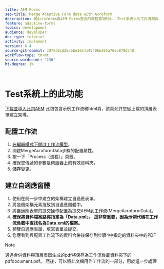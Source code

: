 ```yaml
---
title: AEM Forms
seo-title: Merge Adaptive Form data with Acroform
description: 將Acroforms與AEM Forms整合的教程第3部分。 Test系統上的工作流和自適應表單。
feature: adaptive-forms
topics: development
audience: developer
doc-type: tutorial
activity: implement
version: 6.4
source-git-commit: 307ed6cd25d5be1e54145406b206a78ec878d548
workflow-type: tm+mt
source-wordcount: '230'
ht-degree: 1%

---
```



# Test系統上的此功能

[下載並導入此包AEM](assets/acro-form-aem-form.zip)
此包包含示例工作流和html頁，該頁允許您從上載的頂層表單建立架構。

## 配置工作流

1. [在編輯模式下開啟工作流模型](http://localhost:4502/editor.html/conf/global/settings/workflow/models/MergeAcroformData.html)。
2. 開啟MergeAcroformData步驟的配置屬性。
3. 按一下「Process（流程）」頁籤。
4. 確保您傳遞的參數是伺服器上的有效資料夾。
5. 儲存變更。

## 建立自適應窗體

1. 使用在前一步中建立的架構建立自適應表單。
2. 將幾個架構元素拖放到自適應窗體中。
3. 將自適應表單的提交操作配置為提交AEM到工作流(MergeAcroformData)。
4. **確保將資料檔案路徑指定為「Data.xml」。 這非常重要，因為示例代碼在工作流負載中查找名為Data.xml的檔案。**
5. 預覽自適應表單，填寫表單並提交。
6. 您應看到與配置工作流下的資料合併後保存到步驟4中指定的資料夾中的PDF

>[!NOTE]
>
>通過合併資料與頂層表單生成的pdf將保存為工作流負載資料夾下的pdfdocument.pdf。 然後，可以將此文檔用作工作流的一部分，用於進一步處理
